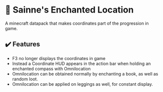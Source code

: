 # 🧭 Sainne's Enchanted Location
A minecraft datapack that makes coordinates part of the progression in game.
## ✔️ Features
* F3 no longer displays the coordinates in game
* Instead a Coordinate HUD appears in the action bar when holding an enchanted compass with Omnilocation
* Omnilocation can be obtained normally by enchanting a book, as well as random loot.
* Omnilocation can be applied on leggings as well, for constant display.